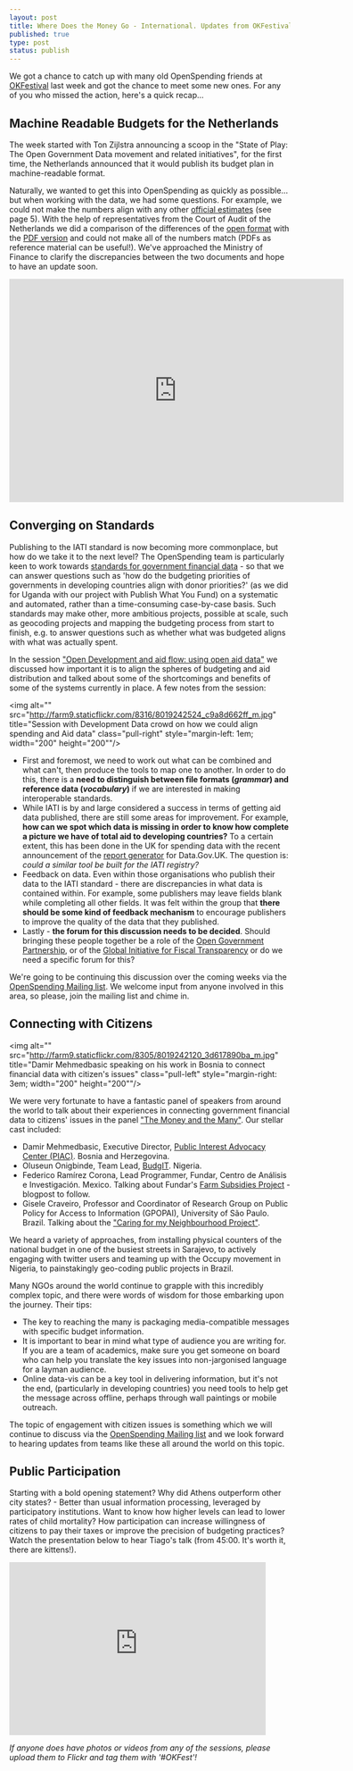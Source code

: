 ```yaml
---
layout: post
title: Where Does the Money Go - International. Updates from OKFestival 
published: true
type: post
status: publish
---
```


We got a chance to catch up with many old OpenSpending friends at [OKFestival](http://okfestival.org/) last week and got the chance to meet some new ones. For any of you who missed the action, here's a quick recap...  

## Machine Readable Budgets for the Netherlands 

The week started with Ton Zijlstra announcing a scoop in the "State of Play: The Open Government Data movement and related initiatives", for the first time, the Netherlands announced that it would publish its budget plan in machine-readable format.

Naturally, we wanted to get this into OpenSpending as quickly as possible... but when working with the data, we had some questions. For example, we could not make the numbers align with any other [official estimates](http://rijksbegroting.nl/binaries/pdfs/miljoenennota_bijlagen.pdf) (see page 5). With the help of representatives from the Court of Audit of the Netherlands we did a comparison of the differences of the [open format](http://opendata.rijksbegroting.nl/opendata.html) with the [PDF version](http://rijksbegroting.nl/binaries/pdfs/miljoenennota_bijlagen.pdf) and could not make all of the numbers match (PDFs as reference material can be useful!). We've approached the Ministry of Finance to clarify the discrepancies between the two documents and hope to have an update soon.     

<iframe width='600' height='400' src='http://openspending.org/nl-budget/embed?widget=treemap&state=%7B%22drilldown%22%3A%22begrotingsstaat%22%2C%22year%22%3A%222013%22%2C%22cuts%22%3A%7B%22flow%22%3A%22U%22%7D%2C%22drilldowns%22%3A%5B%22begrotingsstaat%22%5D%7D&width=700&height=400' frameborder='0'></iframe>

## Converging on Standards 

Publishing to the IATI standard is now becoming more commonplace, but how do we take it to the next level? The OpenSpending team is particularly keen to work towards [standards for government financial data](http://openspending.org/resources/standard/index.html) - so that we can answer questions such as 'how do the budgeting priorities of governments in developing countries align with donor priorities?' (as we did for Uganda with our project with Publish What You Fund) on a systematic and automated, rather than a time-consuming case-by-case basis. Such standards may make other, more ambitious projects, possible at scale, such as geocoding projects and mapping the budgeting process from start to finish, e.g. to answer questions such as whether what was budgeted aligns with what was actually spent. 

In the session ["Open Development and aid flow: using open aid data"](http://okfestival.org/open-development-and-aid-flows-how-to-use-aid-data/) we discussed how important it is to align the spheres of budgeting and aid distribution and talked about some of the shortcomings and benefits of some of the systems currently in place. A few notes from the session: 

<img alt="" src="http://farm9.staticflickr.com/8316/8019242524_c9a8d662ff_m.jpg" title="Session with Development Data crowd on how we could align spending and Aid data" class="pull-right" style="margin-left: 1em; width="200" height="200""/>

* First and foremost, we need to work out what can be combined and what can't, then produce the tools to map one to another. In order to do this, there is a **need to distinguish between file formats (*grammar*) and reference data (*vocabulary*)** if we are interested in making interoperable standards. 
* While IATI is by and large considered a success in terms of getting aid data published, there are still some areas for improvement. For example, **how can we spot which data is missing in order to know how complete a picture we have of total aid to developing countries?** To a certain extent, this has been done in the UK for spending data with the recent announcement of the [report generator](http://openspending.org/blog/2012/09/13/uk25k-reporting.html) for Data.Gov.UK. The question is: *could a similar tool be built for the IATI registry?*
* Feedback on data. Even within those organisations who publish their data to the IATI standard - there are discrepancies in what data is contained within. For example, some publishers may leave fields blank while completing all other fields. It was felt within the group that **there should be some kind of feedback mechanism** to encourage publishers to improve the quality of the data that they published. 
* Lastly - **the forum for this discussion needs to be decided**. Should bringing these people together be a role of the [Open Government Partnership](http://www.opengovpartnership.org/), or of the [Global Initiative for Fiscal Transparency](http://fiscaltransparency.net/) or do we need a specific forum for this?

We're going to be continuing this discussion over the coming weeks via the [OpenSpending Mailing list](http://lists.okfn.org/mailman/listinfo/openspending). We welcome input from anyone involved in this area, so please, join the mailing list and chime in. 

## Connecting with Citizens 

<img alt="" src="http://farm9.staticflickr.com/8305/8019242120_3d617890ba_m.jpg" title="Damir Mehmedbasic speaking on his work in Bosnia to connect financial data with citizen's issues" class="pull-left" style="margin-right: 3em; width="200" height="200""/>

We were very fortunate to have a fantastic panel of speakers from around the world to talk about their experiences in connecting government financial data to citizens' issues in the panel ["The Money and the Many"](http://okfestival.org/the-money-and-the-many/). Our stellar cast included:

* Damir Mehmedbasic, Executive Director, [Public Interest Advocacy Center (PIAC)](http://www.cpi.ba/). Bosnia and Herzegovina.
* Oluseun Onigbinde, Team Lead, [BudgIT](http://yourbudgit.com/). Nigeria. 
* Federico Ramírez Corona, Lead Programmer, Fundar, Centro de Análisis e Investigación. Mexico. Talking about Fundar's [Farm Subsidies Project](http://subsidiosalcampo.org.mx/index.html/) - blogpost to follow. 
* Gisele Craveiro, Professor and Coordinator of Research Group on Public Policy for Access to Information (GPOPAI), University of São Paulo. Brazil. Talking about the ["Caring for my Neighbourhood Project"](http://www.gpopai.usp.br/cuidando/). 

We heard a variety of approaches, from installing physical counters of the national budget in one of the busiest streets in Sarajevo, to actively engaging with twitter users and teaming up with the Occupy movement in Nigeria, to painstakingly geo-coding public projects in Brazil. 

Many NGOs around the world continue to grapple with this incredibly complex topic, and there were words of wisdom for those embarking upon the journey. Their tips:

* The key to reaching the many is packaging media-compatible messages with specific budget information.
* It is important to bear in mind what type of audience you are writing for. If you are a team of academics, make sure you get someone on board who can help you translate the key issues into non-jargonised language for a layman audience. 
* Online data-vis can be a key tool in delivering information, but it's not the end, (particularly in developing countries) you need tools to help get the message across offline, perhaps through wall paintings or mobile outreach. 

The topic of engagement with citizen issues is something which we will continue to discuss via the [OpenSpending Mailing list](http://lists.okfn.org/mailman/listinfo/openspending) and we look forward to hearing updates from teams like these all around the world on this topic.  

## Public Participation

Starting with a bold opening statement? Why did Athens outperform other city states? - Better than usual information processing, leveraged by participatory institutions. Want to know how higher levels can lead to lower rates of child mortality? How participation can increase willingness of citizens to pay their taxes or improve the precision of budgeting practices? Watch the presentation below to hear Tiago's talk (from 45:00. It's worth it, there are kittens!). 

<iframe src="http://embed.bambuser.com/broadcast/2995373" width="460" height="310" frameborder="0">Your browser does not support iframes.</iframe>

*If anyone does have photos or videos from any of the sessions, please upload them to Flickr and tag them with '#OKFest'!*
